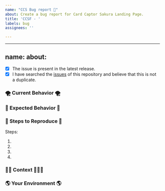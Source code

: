 ```yaml
---
name: "CCS Bug report 🐛"
about: Create a bug report for Card Captor Sakura Landing Page.
title: 'CCSF - '
labels: bug
assignees: ''

---
```


---
name: 
about: 
---

<!-- Provide a general summary of the issue in the Title above -->

<!--
  Thank you very much for contributing to CCS by creating an issue!
  To avoid duplicate issues we ask you to check off the following list.
-->

<!-- Checked checkbox should look like this: [x] -->

* [x] The issue is present in the latest release.
* [x] I have searched the [issues](https://github.com/Fight-Like-a-Girl/release-ccs-frontend/issues) of this repository and believe that this is not a duplicate.

### 🌪 Current Behavior 🌪

<!-- Describe what happens instead of the expected behavior. -->

### 🌸 Expected Behavior 🌸

<!-- Describe what should happen. -->

### 💫 Steps to Reproduce 💫

<!-- Enumerate the steps in the app to reproduce the issue -->

Steps:

1.
2.
3.
4.

### 🧚🏻 Context 🧚🏻‍♂️

<!--
  What are you trying to accomplish? How has this issue affected you?
  Providing context helps us come up with a solution that is most useful in the real world.
-->

### 🌎 Your Environment 🌎

<!-- Include as many relevant details about the environment with which you experienced the bug. -->
